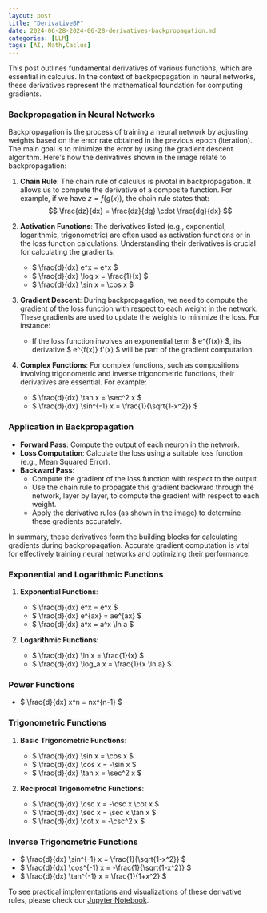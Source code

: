```yaml
---
layout: post
title: "DerivativeBP"
date: 2024-06-28-2024-06-28-derivatives-backpropagation.md
categories: [LLM]
tags: [AI, Math,Caclus]
---
```



This post outlines fundamental derivatives of various functions, which are essential in calculus. In the context of backpropagation in neural networks, these derivatives represent the mathematical foundation for computing gradients.

### Backpropagation in Neural Networks

Backpropagation is the process of training a neural network by adjusting weights based on the error rate obtained in the previous epoch (iteration). The main goal is to minimize the error by using the gradient descent algorithm. Here's how the derivatives shown in the image relate to backpropagation:

1. **Chain Rule**: The chain rule of calculus is pivotal in backpropagation. It allows us to compute the derivative of a composite function. For example, if we have $z = f(g(x))$, the chain rule states that:
   $$
   \frac{dz}{dx} = \frac{dz}{dg} \cdot \frac{dg}{dx}
   $$

2. **Activation Functions**: The derivatives listed (e.g., exponential, logarithmic, trigonometric) are often used as activation functions or in the loss function calculations. Understanding their derivatives is crucial for calculating the gradients:
   - $ \frac{d}{dx} e^x = e^x $
   - $ \frac{d}{dx} \log x = \frac{1}{x} $
   - $ \frac{d}{dx} \sin x = \cos x $

3. **Gradient Descent**: During backpropagation, we need to compute the gradient of the loss function with respect to each weight in the network. These gradients are used to update the weights to minimize the loss. For instance:
   - If the loss function involves an exponential term $ e^{f(x)} $, its derivative $ e^{f(x)} f'(x) $ will be part of the gradient computation.

4. **Complex Functions**: For complex functions, such as compositions involving trigonometric and inverse trigonometric functions, their derivatives are essential. For example:
   - $ \frac{d}{dx} \tan x = \sec^2 x $
   - $ \frac{d}{dx} \sin^{-1} x = \frac{1}{\sqrt{1-x^2}} $

### Application in Backpropagation

- **Forward Pass**: Compute the output of each neuron in the network.
- **Loss Computation**: Calculate the loss using a suitable loss function (e.g., Mean Squared Error).
- **Backward Pass**:
  - Compute the gradient of the loss function with respect to the output.
  - Use the chain rule to propagate this gradient backward through the network, layer by layer, to compute the gradient with respect to each weight.
  - Apply the derivative rules (as shown in the image) to determine these gradients accurately.

In summary, these derivatives form the building blocks for calculating gradients during backpropagation. Accurate gradient computation is vital for effectively training neural networks and optimizing their performance.

### Exponential and Logarithmic Functions

1. **Exponential Functions**:
   - $ \frac{d}{dx} e^x = e^x $
   - $ \frac{d}{dx} e^{ax} = ae^{ax} $
   - $ \frac{d}{dx} a^x = a^x \ln a $

2. **Logarithmic Functions**:
   - $ \frac{d}{dx} \ln x = \frac{1}{x} $
   - $ \frac{d}{dx} \log_a x = \frac{1}{x \ln a} $

### Power Functions

- $ \frac{d}{dx} x^n = nx^{n-1} $

### Trigonometric Functions

1. **Basic Trigonometric Functions**:
   - $ \frac{d}{dx} \sin x = \cos x $
   - $ \frac{d}{dx} \cos x = -\sin x $
   - $ \frac{d}{dx} \tan x = \sec^2 x $

2. **Reciprocal Trigonometric Functions**:
   - $ \frac{d}{dx} \csc x = -\csc x \cot x $
   - $ \frac{d}{dx} \sec x = \sec x \tan x $
   - $ \frac{d}{dx} \cot x = -\csc^2 x $

### Inverse Trigonometric Functions

- $ \frac{d}{dx} \sin^{-1} x = \frac{1}{\sqrt{1-x^2}} $
- $ \frac{d}{dx} \cos^{-1} x = -\frac{1}{\sqrt{1-x^2}} $
- $ \frac{d}{dx} \tan^{-1} x = \frac{1}{1+x^2} $

To see practical implementations and visualizations of these derivative rules, please check our [Jupyter Notebook](https://github.com/MHHamdan/your-notebook-link).
